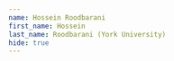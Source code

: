 ```yaml
--- 
name: Hossein Roodbarani  
first_name: Hossein 
last_name: Roodbarani (York University) 
hide: true 
--- 
```

 
 